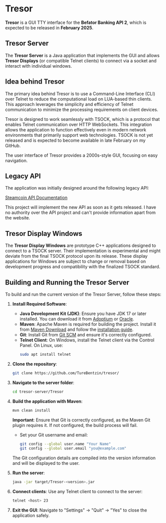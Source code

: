 # Tresor

**Tresor** is a GUI TTY interface for the **Befator Banking API 2**, which is expected to be released in **February 2025**.

## Tresor Server

The **Tresor Server** is a Java application that implements the GUI and allows **Tresor Displays** (or compatible Telnet clients) to connect via a socket and interact with individual windows.

## Idea behind Tresor

The primary idea behind Tresor is to use a Command-Line Interface (CLI) over Telnet to reduce the computational load on LUA-based thin clients. This approach leverages the simplicity and efficiency of Telnet communication to minimize the processing requirements on client devices.

Tresor is designed to work seamlessly with TSOCK, which is a protocol that enables Telnet communication over HTTP WebSockets. This integration allows the application to function effectively even in modern network environments that primarily support web technologies. TSOCK is not yet released and is expected to become available in late February on my GitHub.

The user interface of Tresor provides a 2000s-style GUI, focusing on easy navigation.
## Legacy API

The application was initially designed around the following legacy API:

[Steamcoin API Documentation](http://befator.befatorinc.de:8932/index.php/Steamcoin_API_Documentation)

This project will implement the new API as soon as it gets released. I have no authority over the API project and can't provide information apart from the website.

## Tresor Display Windows

The **Tresor Display Windows** are prototype C++ applications designed to connect to a TSOCK server. Their implementation is experimental and might deviate from the final TSOCK protocol upon its release. These display applications for Windows are subject to change or removal based on development progress and compatibility with the finalized TSOCK standard.

## Building and Running the Tresor Server

To build and run the current version of the Tresor Server, follow these steps:

1. **Install Required Software**:
   - **Java Development Kit (JDK)**: Ensure you have JDK 17 or later installed. You can download it from [Adoptium](https://adoptium.net/) or [Oracle](https://www.oracle.com/java/technologies/downloads/).
   - **Maven**: Apache Maven is required for building the project. Install it from [Maven Download](https://maven.apache.org/download.cgi) and follow the [installation guide](https://maven.apache.org/install.html).
   - **Git**: Install Git from [Git SCM](https://git-scm.com/downloads) and ensure it's correctly configured.
   - **Telnet Client**: On Windows, install the Telnet client via the Control Panel. On Linux, use:
     ```bash
     sudo apt install telnet
     ```

2. **Clone the repository**:
   ```bash
   git clone https://github.com/TureBentzin/tresor/
   ```

3. **Navigate to the server folder**:
   ```bash
   cd tresor-server/Tresor
   ```

4. **Build the application with Maven**:
   ```bash
   mvn clean install
   ```
   **Important**: Ensure that Git is correctly configured, as the Maven Git plugin requires it. If not configured, the build process will fail.

   - Set your Git username and email:
     ```bash
     git config --global user.name "Your Name"
     git config --global user.email "you@example.com"
     ```

   The Git configuration details are compiled into the version information and will be displayed to the user.

5. **Run the server**:
   ```bash
   java -jar target/Tresor-<version>.jar
   ```

6. **Connect clients**:
   Use any Telnet client to connect to the server:
   ```bash
   telnet <host> 23
   ```

7. **Exit the GUI**:
   Navigate to "Settings" -> "Quit" -> "Yes" to close the application safely.

